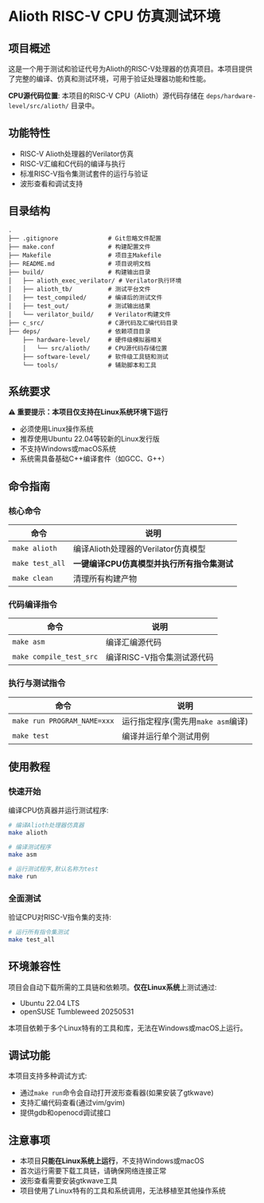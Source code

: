 # Alioth RISC-V CPU 仿真测试环境

## 项目概述

这是一个用于测试和验证代号为Alioth的RISC-V处理器的仿真项目。本项目提供了完整的编译、仿真和测试环境，可用于验证处理器功能和性能。

**CPU源代码位置**: 本项目的RISC-V CPU（Alioth）源代码存储在 `deps/hardware-level/src/alioth/` 目录中。

## 功能特性

- RISC-V Alioth处理器的Verilator仿真
- RISC-V汇编和C代码的编译与执行
- 标准RISC-V指令集测试套件的运行与验证
- 波形查看和调试支持

## 目录结构

```
.
├── .gitignore              # Git忽略文件配置
├── make.conf               # 构建配置文件
├── Makefile                # 项目主Makefile
├── README.md               # 项目说明文档
├── build/                  # 构建输出目录
│   ├── alioth_exec_verilator/ # Verilator执行环境
│   ├── alioth_tb/          # 测试平台文件
│   ├── test_compiled/      # 编译后的测试文件
│   ├── test_out/           # 测试输出结果
│   └── verilator_build/    # Verilator构建文件
├── c_src/                  # C源代码及汇编代码目录
├── deps/                   # 依赖项目目录
    ├── hardware-level/     # 硬件级模拟器相关
    │   └── src/alioth/     # CPU源代码存储位置
    ├── software-level/     # 软件级工具链和测试
    └── tools/              # 辅助脚本和工具
```

## 系统要求

**⚠️ 重要提示：本项目仅支持在Linux系统环境下运行**

- 必须使用Linux操作系统
- 推荐使用Ubuntu 22.04等较新的Linux发行版
- 不支持Windows或macOS系统
- 系统需具备基础C++编译套件（如GCC、G++）

## 命令指南

### 核心命令

| 命令 | 说明 |
|------|------|
| `make alioth` | 编译Alioth处理器的Verilator仿真模型 |
| `make test_all` | **一键编译CPU仿真模型并执行所有指令集测试** |
| `make clean` | 清理所有构建产物 |

### 代码编译指令

| 命令 | 说明 |
|------|------|
| `make asm` | 编译汇编源代码 |
| `make compile_test_src` | 编译RISC-V指令集测试源代码 |

### 执行与测试指令

| 命令 | 说明 |
|------|------|
| `make run PROGRAM_NAME=xxx` | 运行指定程序(需先用`make asm`编译) |
| `make test` | 编译并运行单个测试用例 |

## 使用教程

### 快速开始

编译CPU仿真器并运行测试程序:

```bash
# 编译Alioth处理器仿真器
make alioth

# 编译测试程序
make asm

# 运行测试程序,默认名称为test
make run
```

### 全面测试

验证CPU对RISC-V指令集的支持:

```bash
# 运行所有指令集测试
make test_all
```

## 环境兼容性

项目会自动下载所需的工具链和依赖项。**仅在Linux系统**上测试通过:

- Ubuntu 22.04 LTS
- openSUSE Tumbleweed 20250531

本项目依赖于多个Linux特有的工具和库，无法在Windows或macOS上运行。

## 调试功能

本项目支持多种调试方式:

- 通过`make run`命令会自动打开波形查看器(如果安装了gtkwave)
- 支持汇编代码查看(通过vim/gvim)
- 提供gdb和openocd调试接口

## 注意事项

- 本项目**只能在Linux系统上运行**，不支持Windows或macOS
- 首次运行需要下载工具链，请确保网络连接正常
- 波形查看需要安装gtkwave工具
- 项目使用了Linux特有的工具和系统调用，无法移植至其他操作系统
